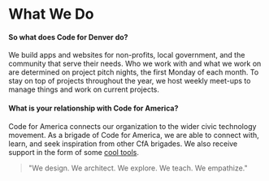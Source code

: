# What We Do

#### So what does Code for Denver do?

We build apps and websites for non-profits, local government, and the community that serve their needs. Who we work with and what we work on are determined on project pitch nights, the first Monday of each month. To stay on top of projects throughout the year, we host weekly meet-ups to manage things and work on current projects.

#### What is your relationship with Code for America?

Code for America connects our organization to the wider civic technology movement. As a brigade of Code for America, we are able to connect with, learn, and seek inspiration from other CfA brigades. We also receive support in the form of some [cool tools](http://www.codeforamerica.org/brigade/tools/).

>"We design. We architect. We explore. We teach. We empathize."
